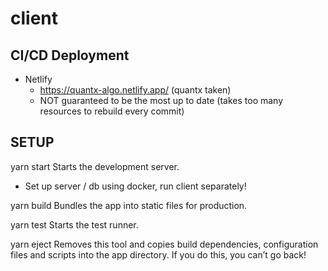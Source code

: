 # client

## CI/CD Deployment

- Netlify 
  - https://quantx-algo.netlify.app/ (quantx taken)
  - NOT guaranteed to be the most up to date (takes too many resources to rebuild every commit)

## SETUP 

yarn start
  Starts the development server.
  - Set up server / db using docker, run client separately!

yarn build
  Bundles the app into static files for production.

yarn test
  Starts the test runner.

yarn eject
  Removes this tool and copies build dependencies, configuration files
  and scripts into the app directory. If you do this, you can’t go back!
